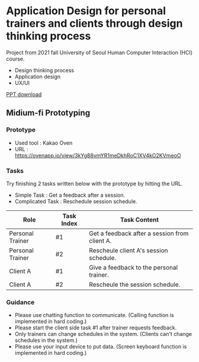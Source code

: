 # Application Design for personal trainers and clients through design thinking process



Project from 2021 fall University of Seoul Human Computer Interaction (HCI) course. 

  - Design thinking process
  - Application design
  - UX/UI

[PPT download](Assignment7.pptx)
## Midium-fi Prototyping
### Prototype
  - Used tool : Kakao Oven
  - URL : https://ovenapp.io/view/3kYg88vmYR1meDkhRoC1XV4kO2KVmeoO


### Tasks
Try finishing 2 tasks written below with the prototype by hitting the URL.

- Simple Task : Get a feedback after a session.
- Complicated Task : Reschedule session schedule.

| Role | Task Index | Task Content |
| ------ | ------ | ------ |
| Personal Trainer | #1 | Get a feedback after a session from client A. |
| Personal Trainer | #2 | Rescheule client A's session schedule. |
| Client A | #1 | Give a feedback to the personal trainer. |
| Client A | #2 | Rescheule the session schedule. |

### Guidance
- Please use chatting function to communicate. 
(Calling function is implemented in hard coding.)
- Please start the client side task #1 after trainer requests feedback.
- Only trainers can change schedules in the system.
(Clients can't change schedules in the system.)
- Please use your input device to put data. 
(Screen keyboard function is implemented in hard coding.)
